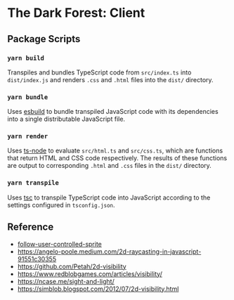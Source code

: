 # The Dark Forest: Client

## Package Scripts

### `yarn build`

Transpiles and bundles TypeScript code from `src/index.ts` into `dist/index.js` and renders `.css` and `.html` files into the `dist/` directory.

### `yarn bundle`

Uses [esbuild]() to bundle transpiled JavaScript code with its dependencies into a single distributable JavaScript file.

### `yarn render`

Uses [ts-node]() to evaluate `src/html.ts` and `src/css.ts`, which are functions that return HTML and CSS code respectively. The results of these functions are output to corresponding `.html` and `.css` files in the `dist/` directory.

### `yarn transpile`

Uses [tsc]() to transpile TypeScript code into JavaScript according to the settings configured in `tsconfig.json`.

## Reference

- [follow-user-controlled-sprite](https://phaser.io/examples/v3/view/camera/follow-user-controlled-sprite)
- https://angelo-poole.medium.com/2d-raycasting-in-javascript-91551c30355
- https://github.com/Petah/2d-visibility
- https://www.redblobgames.com/articles/visibility/
- https://ncase.me/sight-and-light/
- https://simblob.blogspot.com/2012/07/2d-visibility.html

